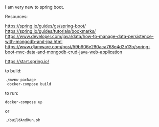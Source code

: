 I am very new to spring boot. 


Resources:

https://spring.io/guides/gs/spring-boot/
https://spring.io/guides/tutorials/bookmarks/
https://www.developer.com/java/data/how-to-manage-data-persistence-with-mongodb-and-jpa.html
https://www.djamware.com/post/59b606e280aca768e4d2b13b/spring-boot-mvc-data-and-mongodb-crud-java-web-application

https://start.spring.io/


to build:
```
./mvnw package
 docker-compose build
```
to run:

```
docker-compose up
```

or 
```
./buildAndRun.sh
```
